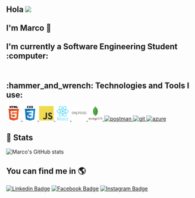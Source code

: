 
<h2 align="left">
 <abc>
  <br>Hola <img src="https://user-images.githubusercontent.com/42378118/110234147-e3259600-7f4e-11eb-95be-0c4047144dea.gif" width="30"><br>
  <br> I'm Marco 🤪<br>
  <br> I'm currently a Software Engineering Student :computer:<br>
  <br>
 </abc>
</h2> 

  <h2 align="left">:hammer_and_wrench: Technologies and Tools I use:</h2>
  <p align="left">
      <a href="https://www.w3.org/html/" target="_blank"> <img src="https://raw.githubusercontent.com/devicons/devicon/master/icons/html5/html5-original-wordmark.svg" alt="html5" width="40" height="40"/> </a>
      <a href="https://www.w3schools.com/css/" target="_blank"> <img src="https://raw.githubusercontent.com/devicons/devicon/master/icons/css3/css3-original-wordmark.svg" alt="css3" width="40" height="40"/> </a>
    <a href="https://developer.mozilla.org/en-US/docs/Web/JavaScript" target="_blank"> <img src="https://raw.githubusercontent.com/devicons/devicon/master/icons/javascript/javascript-original.svg" alt="javascript" width="40" height="40"/> </a>
    <a href="https://reactjs.org/" target="_blank"> <img src="https://raw.githubusercontent.com/devicons/devicon/master/icons/react/react-original-wordmark.svg" alt="react" width="40" height="40"/> </a>
     <a href="https://expressjs.com" target="_blank"> <img src="https://raw.githubusercontent.com/devicons/devicon/master/icons/express/express-original-wordmark.svg" alt="express" width="40" height="40"/> </a>
      <a href="https://www.mongodb.com/" target="_blank"> <img src="https://raw.githubusercontent.com/devicons/devicon/master/icons/mongodb/mongodb-original-wordmark.svg" alt="mongodb" width="40" height="40"/> </a>
  <a href="https://www.postman.com/" target="_blank"> <img src="https://www.vectorlogo.zone/logos/getpostman/getpostman-icon.svg" alt="postman" width="40" height="40"/> </a>
  <a href="https://git-scm.com/" target="_blank"> <img src="https://www.vectorlogo.zone/logos/git-scm/git-scm-icon.svg" alt="git" width="40" height="40"/> </a>
  <a href="https://azure.microsoft.com/en-us/" target="_blank"> <img src="https://www.vectorlogo.zone/logos/microsoft_azure/microsoft_azure-icon.svg" alt="azure" width="40" height="40"/> </a>


<h2>
<h2>🎯 Stats </h2>

![Marco's GitHub stats](https://github-readme-stats.vercel.app/api?username=marcocarrillo&show_icons=true&theme=dark)
</h2>



<h2> You can find me in 🌎 </h2>
  
 [![Linkedin Badge](https://img.shields.io/badge/-MarcoCarrilloOsuna-blue?style=flat-square&logo=Linkedin&logoColor=white&link=https://www.linkedin.com/in/marcocarrilloosuna/)](https://www.linkedin.com/in/marcocarrilloosuna)
 [![Facebook Badge](https://img.shields.io/badge/-@MarcoCarrilloOsuna-3b5998?style=flat-square&labelColor=3b5998&logo=facebook&logoColor=white&link=https://www.facebook.com/MarcoCarrilloOsuna)](https://www.facebook.com/MarcoCarrilloOsuna)
 [![Instagram Badge](https://img.shields.io/badge/-@marcocarrilloosuna-D7008A?style=flat-square&labelColor=D7008A&logo=Instagram&logoColor=white&link=https://www.instagram.com/marcocarrilloosuna/)](https://www.instagram.com/marcocarrilloosuna/)
<!--
**MarcoCarrillo/MarcoCarrillo** is a ✨ _special_ ✨ repository because its `README.md` (this file) appears on your GitHub profile.

Here are some ideas to get you started:

- 🔭 I’m currently working on ...
- 🌱 I’m currently learning ...
- 👯 I’m looking to collaborate on ...
- 🤔 I’m looking for help with ...
- 💬 Ask me about ...
- 📫 How to reach me: ...
- 😄 Pronouns: ...
- ⚡ Fun fact: ...
-->
